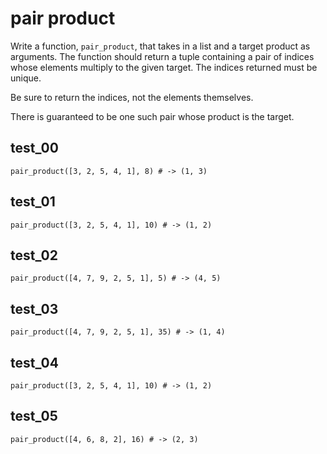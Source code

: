 # pair product

Write a function, `pair_product`, that takes in a list and a target product as arguments. The function should return a tuple containing a pair of indices whose elements multiply to the given target. The indices returned must be unique.

Be sure to return the indices, not the elements themselves.

There is guaranteed to be one such pair whose product is the target.

## test_00

`pair_product([3, 2, 5, 4, 1], 8) # -> (1, 3)`

## test_01

`pair_product([3, 2, 5, 4, 1], 10) # -> (1, 2)`

## test_02

`pair_product([4, 7, 9, 2, 5, 1], 5) # -> (4, 5)`

## test_03

`pair_product([4, 7, 9, 2, 5, 1], 35) # -> (1, 4)`

## test_04

`pair_product([3, 2, 5, 4, 1], 10) # -> (1, 2)`

## test_05

`pair_product([4, 6, 8, 2], 16) # -> (2, 3)`

